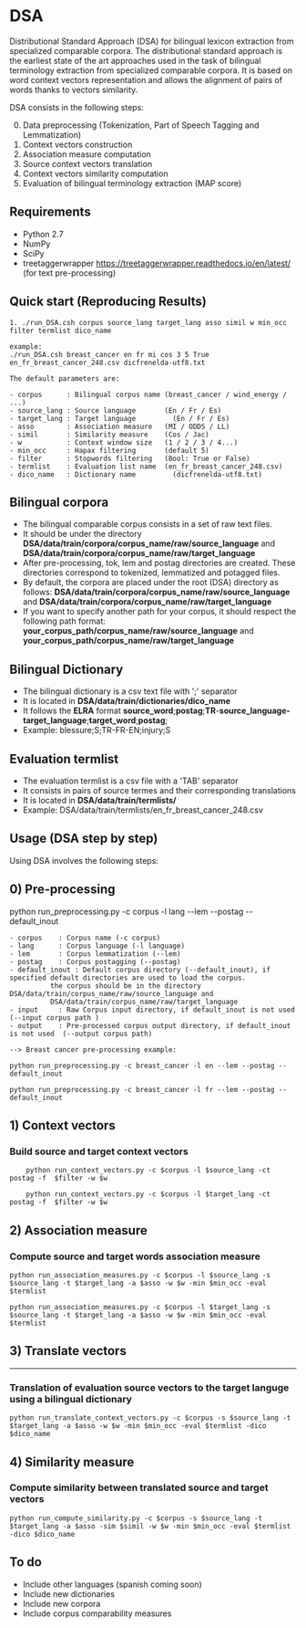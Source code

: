 # DSA
Distributional Standard Approach (DSA) for bilingual lexicon extraction from specialized comparable corpora.
The distributional standard approach is the earliest state of the art approaches used in the task of  bilingual terminology extraction from specialized comparable corpora. It is based on word context vectors representation and allows the alignment of pairs of words thanks to vectors similarity.  

DSA consists in the following steps:

0) Data preprocessing (Tokenization, Part of Speech Tagging and Lemmatization)
1) Context vectors construction 
2) Association measure computation 
3) Source context vectors translation
4) Context vectors similarity computation  
5) Evaluation of bilingual terminology extraction (MAP score)

## Requirements

- Python 2.7 
- NumPy
- SciPy
- treetaggerwrapper  https://treetaggerwrapper.readthedocs.io/en/latest/ (for text pre-processing)

## Quick start (Reproducing Results)

```
1. ./run_DSA.csh corpus source_lang target_lang asso simil w min_occ filter termlist dico_name

example:
./run_DSA.csh breast_cancer en fr mi cos 3 5 True en_fr_breast_cancer_248.csv dicfrenelda-utf8.txt

The default parameters are:

- corpus      : Bilingual corpus name (breast_cancer / wind_energy / ...)
- source_lang : Source language       (En / Fr / Es)
- target_lang : Target language		    (En / Fr / Es)
- asso        : Association measure   (MI / ODDS / LL)
- simil       : Similarity measure    (Cos / Jac)
- w           : Context window size   (1 / 2 / 3 / 4...) 
- min_occ     : Hapax filtering       (default 5) 
- filter      : Stopwords filtering   (Bool: True or False)
- termlist    : Evaluation list name  (en_fr_breast_cancer_248.csv)
- dico_name   : Dictionary name 		(dicfrenelda-utf8.txt)
```

## Bilingual corpora
- The bilingual comparable corpus consists in a set of raw text files. 
- It should be under the directory  **DSA/data/train/corpora/corpus_name/raw/source_language** and **DSA/data/train/corpora/corpus_name/raw/target_language**
- After pre-processing, tok, lem and postag directories are created. These directories correspond to tokenized, lemmatized and potagged files.
- By default, the corpora are placed under the root (DSA) directory as follows: 
  **DSA/data/train/corpora/corpus_name/raw/source_language** and 
  **DSA/data/train/corpora/corpus_name/raw/target_language**
- If you want to specify another path for your corpus, it should respect the following path format: 
  **your_corpus_path/corpus_name/raw/source_language** and  **your_corpus_path/corpus_name/raw/target_language**
  
## Bilingual Dictionary
- The bilingual dictionary is a csv text file with ';' separator 
- It is located in **DSA/data/train/dictionaries/dico_name**
- It follows the **ELRA** format **source_word**;**postag**;**TR**-**source_language-target_language**;**target_word**;**postag**;
- Example:  blessure;S;TR-FR-EN;injury;S

## Evaluation termlist
- The evaluation termlist is a csv file with a 'TAB' separator
- It consists in pairs of source termes and their corresponding translations
- It is located in **DSA/data/train/termlists/**
- Example: DSA/data/train/termlists/en_fr_breast_cancer_248.csv  

## Usage (DSA step by step)
Using DSA involves the following steps: 

## 0) Pre-processing
python run_preprocessing.py -c corpus -l lang --lem --postag --default_inout 

```
- corpus	: Corpus name (-c corpus)
- lang		: Corpus language (-l language) 
- lem		: Corpus lemmatization (--lem)
- postag	: Corpus postagging (--postag)
- default_inout	: Default corpus directory (--default_inout), if specified default directories are used to load the corpus.
		  the corpus should be in the directory DSA/data/train/corpus_name/raw/source_language and
		  DSA/data/train/corpus_name/raw/target_language	
- input		: Raw Corpus input directory, if default_inout is not used  (--input corpus path )
- output	: Pre-processed corpus output directory, if default_inout is not used  (--output corpus path)

--> Breast cancer pre-processing example:

python run_preprocessing.py -c breast_cancer -l en --lem --postag --default_inout

python run_preprocessing.py -c breast_cancer -l fr --lem --postag --default_inout

```


## 1) Context vectors

### Build source and target context vectors 
```
	python run_context_vectors.py -c $corpus -l $source_lang -ct postag -f  $filter -w $w 

	python run_context_vectors.py -c $corpus -l $target_lang -ct postag -f  $filter -w $w
```
## 2) Association measure
### Compute source and target words association measure
```	
python run_association_measures.py -c $corpus -l $source_lang -s $source_lang -t $target_lang -a $asso -w $w -min $min_occ -eval $termlist

python run_association_measures.py -c $corpus -l $target_lang -s $source_lang -t $target_lang -a $asso -w $w -min $min_occ -eval $termlist
```
## 3) Translate vectors
   --------------------
### Translation of evaluation source vectors to the target languge using a bilingual dictionary
```
python run_translate_context_vectors.py -c $corpus -s $source_lang -t $target_lang -a $asso -w $w -min $min_occ -eval $termlist -dico $dico_name
```
## 4) Similarity measure

### Compute similarity between translated source and target vectors
```
python run_compute_similarity.py -c $corpus -s $source_lang -t $target_lang -a $asso -sim $simil -w $w -min $min_occ -eval $termlist -dico $dico_name
```

## To do
- Include other languages  (spanish coming soon)
- Include new dictionaries 
- Include new corpora
- Include corpus comparability measures


